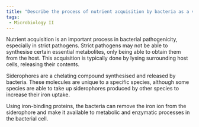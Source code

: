 ```yaml
---
title: "Describe the process of nutrient acquisition by bacteria as a virulence factor. How do siderophores and iron-binding proteins contribute to bacterial survival and pathogenicity? "
tags:
 - Microbiology II
---
```

Nutrient acquisition is an important process in bacterial pathogenicity, especially in strict pathogens. Strict pathogens may not be able to synthesise certain essential metabolites, only being able to obtain them from the host. This acquisition is typically done by lysing surrounding host cells, releasing their contents.  

Siderophores are a chelating compound synthesised and released by bacteria. These molecules are unique to a specific species, although some species are able to take up siderophores produced by other species to increase their iron uptake.  

Using iron-binding proteins, the bacteria can remove the iron ion from the siderophore and make it available to metabolic and enzymatic processes in the bacterial cell.  
